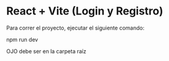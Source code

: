 # React + Vite (Login y Registro)

Para correr el proyecto, ejecutar el siguiente comando:

npm run dev

OJO debe ser en la carpeta raíz

